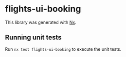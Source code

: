 # flights-ui-booking

This library was generated with [Nx](https://nx.dev).

## Running unit tests

Run `nx test flights-ui-booking` to execute the unit tests.
